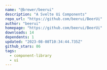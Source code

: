 ```yaml
---
name: "@brewer/beerui"
description: "A Svelte Ui Components"
repo_url: "https://github.com/beerui/BeerUi"
author: "beerui"
homepage: "https://github.com/beerui/BeerUi"
downloads: 14
dependents: 1
updated: "2023-08-08T10:34:44.735Z"
github_stars: 86
tags: 
  - component-library
  - ui
---
```

